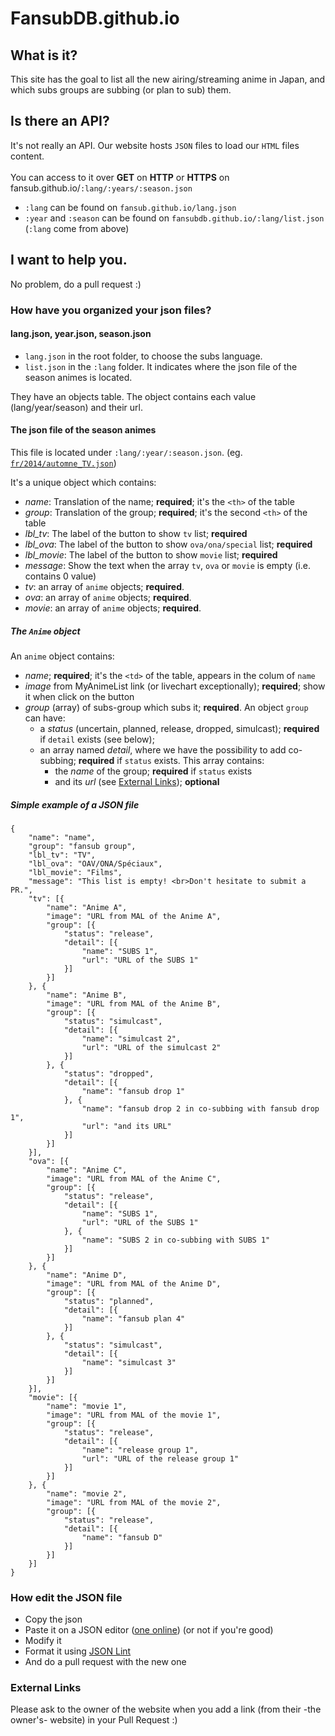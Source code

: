 # FansubDB.github.io

## What is it?
This site has the goal to list all the new airing/streaming anime in Japan, and which subs groups are subbing (or plan to sub) them.

## Is there an API?
It's not really an API.
Our website hosts `JSON` files to load our `HTML` files content.
<br><br>
You can access to it over **GET** on **HTTP** or **HTTPS** on fansub.github.io/`:lang/:years/:season.json`
<br>
* `:lang` can be found on `fansub.github.io/lang.json`
* `:year` and `:season` can be found on `fansubdb.github.io/:lang/list.json` (`:lang` come from above)

## I want to help you.
No problem, do a pull request :)

### How have you organized your json files?

#### lang.json, year.json, season.json
* `lang.json` in the root folder, to choose the subs language.
* `list.json` in the `:lang` folder. It indicates where the json file of the season animes is located.

They have an objects table. The object contains each value (lang/year/season) and their url.

#### The json file of the season animes
This file is located under `:lang/:year/:season.json`. (eg. [`fr/2014/automne_TV.json`](fr/2014/automne_TV.json))

It's a unique object which contains: 
* *name*: Translation of the name; **required**; it's the `<th>` of the table
* *group*: Translation of the group; **required**; it's the second `<th>` of the table
* *lbl_tv*: The label of the button to show `tv` list; **required**
* *lbl_ova*: The label of the button to show `ova/ona/special` list; **required**
* *lbl_movie*: The label of the button to show `movie` list; **required**
* *message*: Show the text when the array `tv`, `ova` or `movie` is empty (i.e. contains 0 value)
* *tv*: an array of `anime` objects; **required**.
* *ova*: an array of `anime` objects; **required**.
* *movie*: an array of `anime` objects; **required**.

##### The `Anime` object
An `anime` object contains:
* *name*; **required**; it's the `<td>` of the table, appears in the colum of `name`
* *image* from MyAnimeList link (or livechart exceptionally); **required**; show it when click on the button
* *group* (array) of subs-group which subs it; **required**. An object `group` can have:
	* a *status* (uncertain, planned, release, dropped, simulcast); **required** if `detail` exists (see below);
	* an array named *detail*, where we have the possibility to add co-subbing; **required** if `status` exists. This array contains:
		* the *name* of the group; **required** if `status` exists
		* and its *url* (see [External Links](#external-links)); **optional**

##### Simple example of a JSON file
```
{
	"name": "name",
	"group": "fansub group",
	"lbl_tv": "TV",
	"lbl_ova": "OAV/ONA/Spéciaux",
	"lbl_movie": "Films",
	"message": "This list is empty! <br>Don't hesitate to submit a PR.",
	"tv": [{
		"name": "Anime A",
		"image": "URL from MAL of the Anime A",
		"group": [{
			"status": "release",
			"detail": [{
				"name": "SUBS 1",
				"url": "URL of the SUBS 1"
			}]
		}]
	}, {
		"name": "Anime B",
		"image": "URL from MAL of the Anime B",
		"group": [{
			"status": "simulcast",
			"detail": [{
				"name": "simulcast 2",
				"url": "URL of the simulcast 2"
			}]
		}, {
			"status": "dropped",
			"detail": [{
				"name": "fansub drop 1"
			}, {
				"name": "fansub drop 2 in co-subbing with fansub drop 1",
				"url": "and its URL"
			}]
		}]
	}],
	"ova": [{
		"name": "Anime C",
		"image": "URL from MAL of the Anime C",
		"group": [{
			"status": "release",
			"detail": [{
				"name": "SUBS 1",
				"url": "URL of the SUBS 1"
			}, {
				"name": "SUBS 2 in co-subbing with SUBS 1"
			}]
		}]
	}, {
		"name": "Anime D",
		"image": "URL from MAL of the Anime D",
		"group": [{
			"status": "planned",
			"detail": [{
				"name": "fansub plan 4"
			}]
		}, {
			"status": "simulcast",
			"detail": [{
				"name": "simulcast 3"
			}]
		}]
	}],
	"movie": [{
		"name": "movie 1",
		"image": "URL from MAL of the movie 1",
		"group": [{
			"status": "release",
			"detail": [{
				"name": "release group 1",
				"url": "URL of the release group 1"
			}]
		}]
	}, {
		"name": "movie 2",
		"image": "URL from MAL of the movie 2",
		"group": [{
			"status": "release",
			"detail": [{
				"name": "fansub D"
			}]
		}]
	}]
}
```

### How edit the JSON file
* Copy the json
* Paste it on a JSON editor ([one online](https://www.jsoneditoronline.org)) (or not if you're good)
* Modify it
* Format it using [JSON Lint](http://jsonlint.com)
* And do a pull request with the new one

### External Links
Please ask to the owner of the website when you add a link (from their -the owner's- website) in your Pull Request :)
